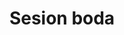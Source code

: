 ---
# No tocar
layout: gallery

# Título en la página /sesiones
title:  "Sesion boda"

# Subtítulo junto al título 
info: "Subtítulo sesion"

# Carpeta donde buscará las imágenes en /images/. Debe tener el mismo nombre y sin espacios
images: Sesion-boda

# Enlace personalizado ej: ariadnaballestar.com/sesiones/NOMBRESESION
permalink: /sesion-boda

# Información detallada sobre la sesión
informacion: "Lorem ipsum dolor sit amet, mei mollis voluptua at. In qui fugit assum, ex pri sanctus accusamus moderatius, sit eu probo graece hendrerit. Graeco appareat per id, ne primis volumus delectus pro. Melius mediocrem comprehensam mei ei, fugit facilisi honestatis eu eum, mel stet putent essent et."

# Colaboradores
colaboradores:
 - title: "Modelo:"
   name: "Nombre"
   link: "https://gmail.com"
 - title: "Maquilladora:"
   name: "Nombre"
   link: "https://google.es"
---